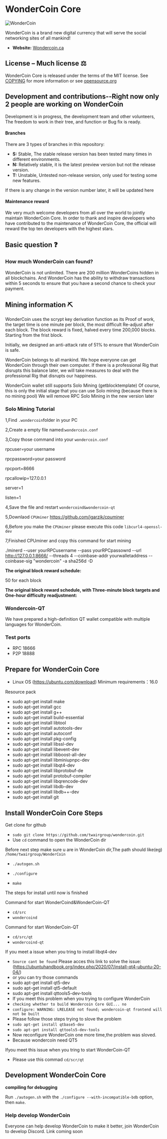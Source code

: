 # WonderCoin Core

![WonderCoin](https://i0.wp.com/wondercoin.ca/wp-content/uploads/2021/04/logo_transparent_background.png?fit=750%2C430&ssl=1)

WonderCoin is a brand new digital currency that will serve the social networking sites of all mankind!




- **Website:** [Wondercoin.ca](https://wondercoin.ca/)

## License – Much license ⚖️
WonderCoin Core is released under the terms of the MIT license. See
[COPYING](COPYING) for more information or see
[opensource.org](https://opensource.org/licenses/MIT)

## Development and contributions--Right now only 2 people are working on WonderCoin
Development is in progress, the development team and other volunteers,
The freedom to work in their tree, and function or Bug fix is ready.

#### Branches
There are 3 types of branches in this repository:

- **S:** Stable, The stable release version has been tested many times in different environments.
- **N:** Relatively stable, it is the latest preview version but not the release version.
- **T:** Unstable, Untested non-release version, only used for testing some new features.

If there is any change in the version number later, it will be updated here

#### Maintenance reward

We very much welcome developers from all over the world to jointly maintain WonderCoin Core. 
In order to thank and inspire developers who have contributed to the maintenance of WonderCoin Core, the official will reward the top ten developers with the highest stars.

## Basic question ❓

### How much WonderCoin can found?
WonderCoin is not unlimited. There are 200 million WonderCoins hidden in all blockchains.
And WonderCoin has the ability to withdraw transactions within 5 seconds to ensure that you have a second chance to check your payment.

## Mining information ⛏

WonderCoin uses the scrypt key derivation function as its
Proof of work, the target time is one minute per block, the most difficult
Re-adjust after each block. The block reward is fixed, halved every time
200,000 blocks. Starting from the frist block.

Initially, we designed an anti-attack rate of 51% to ensure that WonderCoin is safe.

WonderCoin belongs to all mankind. We hope everyone can get WonderCoin through their own computer. If there is a professional Rig that disrupts this balance later, we will take measures to deal with the professional Rig that disrupts our happiness.

WonderCoin wallet still supports Solo Mining (getblocktemplate)
Of course, this is only the initial stage that you can use Solo mining (because there is no mining pool)
We will remove RPC Solo Mining in the new version later

### Solo Mining Tutorial
1,Find ``.wondercoin``folder in your PC

2,Create a empty file named:``wondercoin.conf``

3,Copy those command into your ``wondercoin.conf``

rpcuser=your username

rpcpassword=your password

rpcport=8666

rpcallowip=127.0.0.1

server=1

listen=1

4,Save the file and restart ``wondercoind&wondercoin-qt``

5,Downlaod ``CPUminer`` https://github.com/jgarzik/cpuminer

6,Before you make the ``CPUminer`` please execute this code ``libcurl4-openssl-dev``

7,Finished CPUminer and copy this command for start mining

./minerd --user yourRPCusername --pass yourRPCpassowrd --url http://127.0.0.1:8666/ --threads 4 --coinbase-addr yourwalletaddress --coinbase-sig "wondercoin" -a sha256d -D

**The original block reward schedule:**

50 for each block

**The original block reward schedule, with Three-minute block targets and One-hour difficulty readjustment:**

### Wondercoin-QT

We have prepared a high-definition QT wallet compatible with multiple languages for WonderCoin.

### Test ports

- RPC 18666
- P2P 18888

## Prepare for WonderCoin Core

- Linux OS (https://ubuntu.com/download) Minimum requirements：16.0

Resource pack

- sudo apt-get install make
- sudo apt-get install gcc
- sudo apt-get install g++
- sudo apt-get install build-essential
- sudo apt-get install libtool
- sudo apt-get install autotools-dev
- sudo apt-get install autoconf
- sudo apt-get install pkg-config
- sudo apt-get install libssl-dev
- sudo apt-get install libevent-dev
- sudo apt-get install libboost-all-dev
- sudo apt-get install libminiupnpc-dev
- sudo apt-get install libqt4-dev
- sudo apt-get install libprotobuf-de
- sudo apt-get install protobuf-compiler
- sudo apt-get install libqrencode-dev
- sudo apt-get install libdb-dev
- sudo apt-get install libdb++-dev
- sudo apt-get install git

## Install WonderCoin Core Steps

Get clone for github

- ``sudo git clone https://github.com/twairgroup/wondercoin.git``
- Use ``cd`` command to open the WonderCoin dir

Before next step make sure u are in WonderCoin dir,The path should like(eg) ``/home/twairgroup/WonderCoin``

- ``./autogen.sh``

- ``./configure``
- ``make``

The steps for install until now is finished

Command for start WonderCoind&WonderCoin-QT

- ``cd/src``
- ``wondercoind``

Command for start WonderCoin-QT

- ``cd/src/qt``
-  ``wondercoind-qt``

If you meet a issue when you tring to install libqt4-dev

- ``Source cant be found`` Please acces this link to solve the issue:(https://ubuntuhandbook.org/index.php/2020/07/install-qt4-ubuntu-20-04/)
- or you can try those commands
- sudo apt-get install qt5-dev
- sudo apt-get install qt5-default 
- sudo apt-get install qttools5-dev-tools
- If you meet this problem when you trying to configure WonderCoin
- ``checking whether to build Wondercoin Core GUI... no``
- ``configure: WARNING: LRELEASE not found; wondercoin-qt frontend will not be built``
- Please follow those steps trying to slove the problem
- ``sudo apt-get install qtbase5-dev``
- ``sudo apt-get install qttools5-dev-tools``
- Now reconfigure WonderCoin one more time,the problem was sloved.
- Because wondercoin need QT5

Ifyou meet this issue when you tring to start WonderCoin-QT

- Please use this commad ``cd/scr/qt``




## Development WonderCoin Core

**compiling for debugging**

Run `./autogen.sh` with the `./configure --with-incompatible-bdb` option, then `make`.
### Help develop WonderCoin
Everyone can help develop WonderCoin to make it better, join WonderCoin to develop Discord.
Link coming soon
